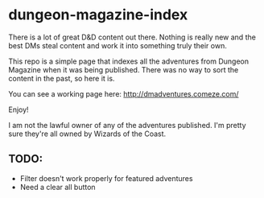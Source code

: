 # dungeon-magazine-index
There is a lot of great D&D content out there. Nothing is really new and the best DMs steal content and work it into something truly their own.

This repo is a simple page that indexes all the adventures from Dungeon Magazine when it was being published. There was no way to sort the content in the past, so here it is.

You can see a working page here: http://dmadventures.comeze.com/

Enjoy!

I am not the lawful owner of any of the adventures published. I'm pretty sure they're all owned by Wizards of the Coast.

## TODO:

- Filter doesn't work properly for featured adventures
- Need a clear all button